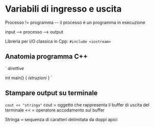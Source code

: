 # Variabili di ingresso e uscita

Processo != programma -- il processo è un programma in esecuzione

input --> processo --> output

Libreria per I/O classica in Cpp: `#include <iostream>`

## Anatomia programma C++
`
_direttive_

int main() {
	_istruzioni_
}
`

## Stampare output su terminale
`cout << "stringa"`
cout = oggetto che rappresenta il buffer di uscita del terminale
<< = operatore accodamento sul buffer

Stringa = sequenza di caratteri delimitata da doppi apici


